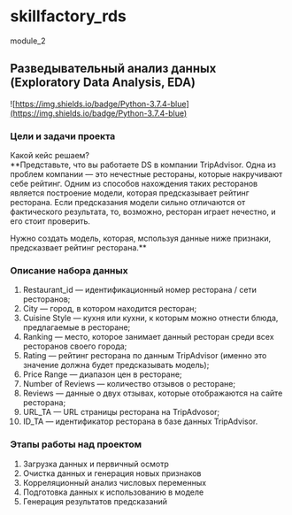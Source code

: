 # skillfactory_rds  
module_2  

## Разведывательный анализ данных (Exploratory Data Analysis, EDA)

![https://img.shields.io/badge/Python-3.7.4-blue](https://img.shields.io/badge/Python-3.7.4-blue)

### Цели и задачи проекта

Какой кейс решаем?  
**Представьте, что вы работаете DS в компании TripAdvisor. Одна из проблем компании — это нечестные рестораны, которые накручивают себе рейтинг. Одним из способов нахождения таких ресторанов является построение модели, которая предсказывает рейтинг ресторана. Если предсказания модели сильно отличаются от фактического результата, то, возможно, ресторан играет нечестно, и его стоит проверить.

Нужно создать модель, которая, мспользуя данные ниже признаки, предсказвает рейтинг ресторана.**  


### Описание набора данных
1. Restaurant_id — идентификационный номер ресторана / сети ресторанов;
2. City — город, в котором находится ресторан;
3. Cuisine Style — кухня или кухни, к которым можно отнести блюда, предлагаемые в ресторане;
4. Ranking — место, которое занимает данный ресторан среди всех ресторанов своего города;
5. Rating — рейтинг ресторана по данным TripAdvisor (именно это значение должна будет предсказывать модель);
6. Price Range — диапазон цен в ресторане;
7. Number of Reviews — количество отзывов о ресторане;
8. Reviews — данные о двух отзывах, которые отображаются на сайте ресторана;
9. URL_TA — URL страницы ресторана на TripAdvosor;
10. ID_TA — идентификатор ресторана в базе данных TripAdvisor.


### Этапы работы над проектом

1. Загрузка данных и первичный осмотр
2. Очистка данных и генерация новых признаков
3. Корреляционный анализ числовых переменных
4. Подготовка данных к использованию в моделе
7. Генерация результатов предсказаний

